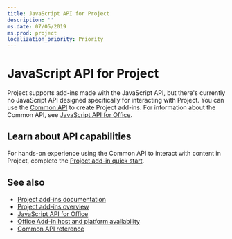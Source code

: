 ```yaml
---
title: JavaScript API for Project
description: ''
ms.date: 07/05/2019
ms.prod: project
localization_priority: Priority
---
```


# JavaScript API for Project

Project supports add-ins made with the JavaScript API, but there's currently no JavaScript API designed specifically for interacting with Project. You can use the [Common API](/javascript/api/office) to create Project add-ins. For information about the Common API, see [JavaScript API for Office](../javascript-api-for-office.md). 

## Learn about API capabilities

For hands-on experience using the Common API to interact with content in Project, complete the [Project add-in quick start](../../quickstarts/project-quickstart.md). 

## See also

- [Project add-ins documentation](../../project/index.md)
- [Project add-ins overview](../../project/project-add-ins.md)
- [JavaScript API for Office](../javascript-api-for-office.md)
- [Office Add-in host and platform availability](../../overview/office-add-in-availability.md)
- [Common API reference](/javascript/api/office)